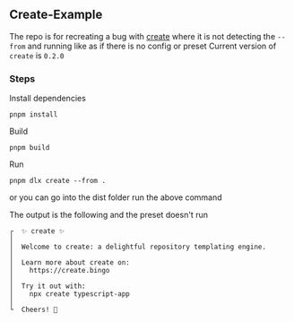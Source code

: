 ## Create-Example

The repo is for recreating a bug with [create](https://github.com/JoshuaKGoldberg/create) where it is not detecting the `--from` and running like as if there is no config or preset
Current version of `create` is `0.2.0`

### Steps

Install dependencies

```
pnpm install
```

Build

```
pnpm build
```

Run

```
pnpm dlx create --from .

```

or you can go into the dist folder run the above command

The output is the following and the preset doesn't run

```
┌  ✨ create ✨
│
│  Welcome to create: a delightful repository templating engine.
│
│  Learn more about create on:
│    https://create.bingo
│
│  Try it out with:
│    npx create typescript-app
│
└  Cheers! 💝
```

```

```
